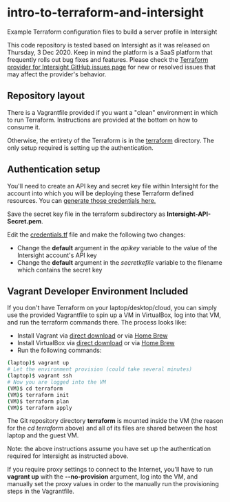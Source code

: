 # intro-to-terraform-and-intersight

Example Terraform configuration files to build a server profile in Intersight

This code repository is tested based on Intersight as it was released on Thursday, 3 Dec 2020.
Keep in mind the platform is a SaaS platform that frequently rolls out bug fixes and features.
Please check the [Terraform provider for Intersight GitHub issues page](https://github.com/CiscoDevNet/terraform-provider-intersight/issues) for new or resolved issues that may affect the provider's
behavior.

## Repository layout

There is a Vagrantfile provided if you want a "clean" environment in which to
run Terraform. Instructions are provided at the bottom on how to consume it.

Otherwise, the entirety of the Terraform is in the [terraform](./terraform)
directory. The only setup required is setting up the authentication.

## Authentication setup

You'll need to create an API key and secret key file within Intersight for the
account into which you will be deploying these Terraform defined resources. You
can [generate those credentials here.](https://intersight.com/an/settings/api-keys/)

Save the secret key file in the terraform subdirectory as **Intersight-API-Secret.pem**.

Edit the [credentials.tf](terraform/credentials.tf) file and make the following two changes:

- Change the **default** argument in the *apikey* variable to the value of the Intersight account's API key
- Change the **default** argument in the *secretkefile* variable to the filename which contains the secret key

## Vagrant Developer Environment Included

If you don't have Terraform on your laptop/desktop/cloud, you can simply use
the provided Vagrantfile to spin up a VM in VirtualBox, log into that VM, and
run the terraform commands there.  The process looks like:

- Install Vagrant via [direct download](https://www.vagrantup.com/downloads.html) or via [Home Brew](https://formulae.brew.sh/cask/vagrant)
- Install VirtualBox via [direct download](https://www.virtualbox.org/wiki/Downloads) or via [Home Brew](https://formulae.brew.sh/cask/virtualbox)
- Run the following commands:

```bash
(laptop)$ vagrant up
# Let the environment provision (could take several minutes)
(laptop)$ vagrant ssh
# Now you are logged into the VM
(VM)$ cd terraform
(VM)$ terraform init
(VM)$ terraform plan
(VM)$ terraform apply
```

The Git repository directory **terraform** is mounted inside the VM (the reason for the
*cd terraform* above) and all of its files are shared between the host laptop and the
guest VM.

Note: the above instructions assume you have set up the authentication required for Intersight
as instructed above.

If you require proxy settings to connect to the Internet, you'll have to run **vagrant up** with
the **--no-provision** argument, log into the VM, and manually set the proxy values in order to
the manually run the provisioning steps in the Vagrantfile.
